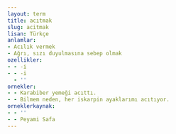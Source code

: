 ```yaml
---
layout: term
title: acıtmak
slug: acitmak
lisan: Türkçe
anlamlar:
- Acılık vermek
- Ağrı, sızı duyulmasına sebep olmak
ozellikler:
- - -i
- - -i
  - ''
ornekler:
- - Karabiber yemeği acıttı.
- - Bilmem neden, her iskarpin ayaklarımı acıtıyor.
orneklerkaynak:
- - ''
- - Peyami Safa
---
```

